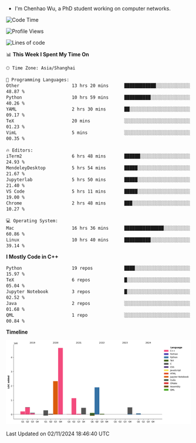 - I'm Chenhao Wu, a PhD student working on computer networks.

<!--START_SECTION:waka-->
![Code Time](http://img.shields.io/badge/Code%20Time-31%20hrs%2023%20mins-blue)

![Profile Views](http://img.shields.io/badge/Profile%20Views-52-blue)

![Lines of code](https://img.shields.io/badge/From%20Hello%20World%20I%27ve%20Written-12.4%20million%20lines%20of%20code-blue)

📊 **This Week I Spent My Time On** 

```text
🕑︎ Time Zone: Asia/Shanghai

💬 Programming Languages: 
Other                    13 hrs 20 mins      ████████████░░░░░░░░░░░░░   48.87 % 
Python                   10 hrs 59 mins      ██████████░░░░░░░░░░░░░░░   40.26 % 
YAML                     2 hrs 30 mins       ██░░░░░░░░░░░░░░░░░░░░░░░   09.17 % 
TeX                      20 mins             ░░░░░░░░░░░░░░░░░░░░░░░░░   01.23 % 
VimL                     5 mins              ░░░░░░░░░░░░░░░░░░░░░░░░░   00.35 % 

🔥 Editors: 
iTerm2                   6 hrs 48 mins       ██████░░░░░░░░░░░░░░░░░░░   24.93 % 
MendeleyDesktop          5 hrs 54 mins       █████░░░░░░░░░░░░░░░░░░░░   21.67 % 
Jupyterlab               5 hrs 50 mins       █████░░░░░░░░░░░░░░░░░░░░   21.40 % 
VS Code                  5 hrs 11 mins       █████░░░░░░░░░░░░░░░░░░░░   19.00 % 
Chrome                   2 hrs 48 mins       ███░░░░░░░░░░░░░░░░░░░░░░   10.27 % 

💻 Operating System: 
Mac                      16 hrs 36 mins      ███████████████░░░░░░░░░░   60.86 % 
Linux                    10 hrs 40 mins      ██████████░░░░░░░░░░░░░░░   39.14 % 
```

**I Mostly Code in C++** 

```text
Python                   19 repos            ████░░░░░░░░░░░░░░░░░░░░░   15.97 % 
TeX                      6 repos             █░░░░░░░░░░░░░░░░░░░░░░░░   05.04 % 
Jupyter Notebook         3 repos             █░░░░░░░░░░░░░░░░░░░░░░░░   02.52 % 
Java                     2 repos             ░░░░░░░░░░░░░░░░░░░░░░░░░   01.68 % 
QML                      1 repo              ░░░░░░░░░░░░░░░░░░░░░░░░░   00.84 % 
```



**Timeline**

![Lines of Code chart](https://raw.githubusercontent.com/Vito-Swift/Vito-Swift/main/assets/bar_graph.png)


 Last Updated on 02/11/2024 18:46:40 UTC
<!--END_SECTION:waka-->
